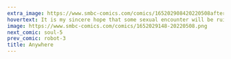 ```yaml
---
extra_image: https://www.smbc-comics.com/comics/165202908420220508after.png
hovertext: It is my sincere hope that some sexual encounter will be ruined by a fit of giggles resulting from this comic.
image: https://www.smbc-comics.com/comics/1652029148-20220508.png
next_comic: soul-5
prev_comic: robot-3
title: Anywhere
---
```


